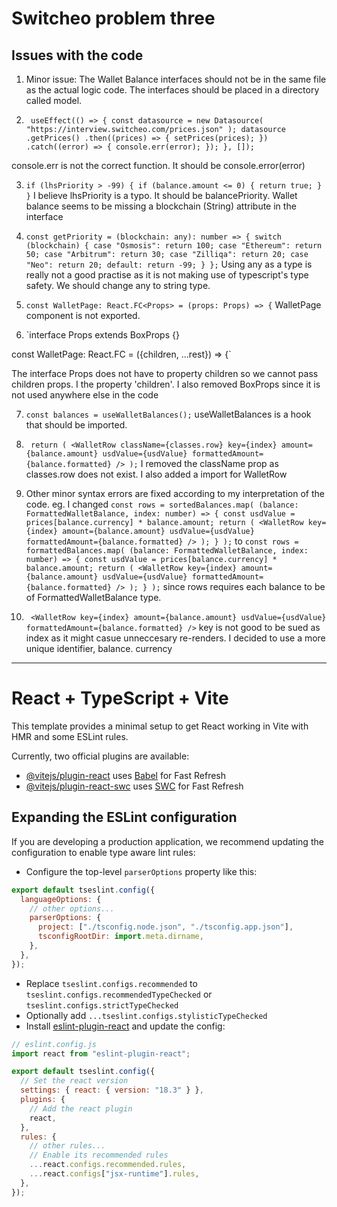 # Switcheo problem three

## Issues with the code

1. Minor issue: The Wallet Balance interfaces should not be in the same file as the actual logic code. The interfaces should be placed in a directory called model.

2. ` useEffect(() => {
  const datasource = new Datasource(
    "https://interview.switcheo.com/prices.json"
  );
  datasource
    .getPrices()
    .then((prices) => {
      setPrices(prices);
    })
    .catch((error) => {
      console.err(error);
    });
}, []);`

console.err is not the correct function. It should be console.error(error)

3. `if (lhsPriority > -99) {
  if (balance.amount <= 0) {
    return true;
  }
}`
   I believe lhsPriority is a typo. It should be balancePriority.
   Wallet balance seems to be missing a blockchain (String) attribute in the interface

4. `const getPriority = (blockchain: any): number => {
  switch (blockchain) {
    case "Osmosis":
      return 100;
    case "Ethereum":
      return 50;
    case "Arbitrum":
      return 30;
    case "Zilliqa":
      return 20;
    case "Neo":
      return 20;
    default:
      return -99;
  }
};`
   Using any as a type is really not a good practise as it is not making use of typescript's type safety. We should change any to string type.

5. `const WalletPage: React.FC<Props> = (props: Props) => {`
   WalletPage component is not exported.

6. `interface Props extends BoxProps {}

const WalletPage: React.FC<Props> = ({children, ...rest}) => {`

The interface Props does not have to property children so we cannot pass children props. I the property 'children'. I also removed BoxProps since it is not used anywhere else in the code

7. `const balances = useWalletBalances();`
   useWalletBalances is a hook that should be imported.

8. ` return (
  <WalletRow
    className={classes.row}
    key={index}
    amount={balance.amount}
    usdValue={usdValue}
    formattedAmount={balance.formatted}
  />
);`
   I removed the className prop as classes.row does not exist.
   I also added a import for WalletRow

9. Other minor syntax errors are fixed according to my interpretation of the code. eg. I changed `const rows = sortedBalances.map(
  (balance: FormattedWalletBalance, index: number) => {
    const usdValue = prices[balance.currency] * balance.amount;
    return (
      <WalletRow
        key={index}
        amount={balance.amount}
        usdValue={usdValue}
        formattedAmount={balance.formatted}
      />
    );
  }
);` to `const rows = formattedBalances.map(
    (balance: FormattedWalletBalance, index: number) => {
      const usdValue = prices[balance.currency] * balance.amount;
      return (
        <WalletRow
          key={index}
          amount={balance.amount}
          usdValue={usdValue}
          formattedAmount={balance.formatted}
        />
      );
    }
  );` since rows requires each balance to be of FormattedWalletBalance type.

10. ` <WalletRow
  key={index}
  amount={balance.amount}
  usdValue={usdValue}
  formattedAmount={balance.formatted}
/>` key is not good to be sued as index as it might casue unneccesary re-renders. I decided to use a more unique identifier, balance. currency

---

# React + TypeScript + Vite

This template provides a minimal setup to get React working in Vite with HMR and some ESLint rules.

Currently, two official plugins are available:

- [@vitejs/plugin-react](https://github.com/vitejs/vite-plugin-react/blob/main/packages/plugin-react/README.md) uses [Babel](https://babeljs.io/) for Fast Refresh
- [@vitejs/plugin-react-swc](https://github.com/vitejs/vite-plugin-react-swc) uses [SWC](https://swc.rs/) for Fast Refresh

## Expanding the ESLint configuration

If you are developing a production application, we recommend updating the configuration to enable type aware lint rules:

- Configure the top-level `parserOptions` property like this:

```js
export default tseslint.config({
  languageOptions: {
    // other options...
    parserOptions: {
      project: ["./tsconfig.node.json", "./tsconfig.app.json"],
      tsconfigRootDir: import.meta.dirname,
    },
  },
});
```

- Replace `tseslint.configs.recommended` to `tseslint.configs.recommendedTypeChecked` or `tseslint.configs.strictTypeChecked`
- Optionally add `...tseslint.configs.stylisticTypeChecked`
- Install [eslint-plugin-react](https://github.com/jsx-eslint/eslint-plugin-react) and update the config:

```js
// eslint.config.js
import react from "eslint-plugin-react";

export default tseslint.config({
  // Set the react version
  settings: { react: { version: "18.3" } },
  plugins: {
    // Add the react plugin
    react,
  },
  rules: {
    // other rules...
    // Enable its recommended rules
    ...react.configs.recommended.rules,
    ...react.configs["jsx-runtime"].rules,
  },
});
```
